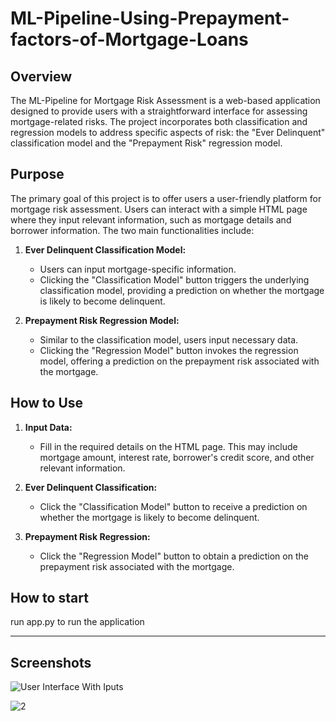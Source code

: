 # ML-Pipeline-Using-Prepayment-factors-of-Mortgage-Loans

## Overview

The ML-Pipeline for Mortgage Risk Assessment is a web-based application designed to provide users with a straightforward interface for assessing mortgage-related risks. The project incorporates both classification and regression models to address specific aspects of risk: the "Ever Delinquent" classification model and the "Prepayment Risk" regression model.

## Purpose

The primary goal of this project is to offer users a user-friendly platform for mortgage risk assessment. Users can interact with a simple HTML page where they input relevant information, such as mortgage details and borrower information. The two main functionalities include:

1. **Ever Delinquent Classification Model:**
   - Users can input mortgage-specific information.
   - Clicking the "Classification Model" button triggers the underlying classification model, providing a prediction on whether the mortgage is likely to become delinquent.

2. **Prepayment Risk Regression Model:**
   - Similar to the classification model, users input necessary data.
   - Clicking the "Regression Model" button invokes the regression model, offering a prediction on the prepayment risk associated with the mortgage.

## How to Use

1. **Input Data:**
   - Fill in the required details on the HTML page. This may include mortgage amount, interest rate, borrower's credit score, and other relevant information.

2. **Ever Delinquent Classification:**
   - Click the "Classification Model" button to receive a prediction on whether the mortgage is likely to become delinquent.

3. **Prepayment Risk Regression:**
   - Click the "Regression Model" button to obtain a prediction on the prepayment risk associated with the mortgage.


## How to start

run app.py to run the application 


__________________________________________________________________________________________________________________________________________________________________________



## Screenshots

![User Interface With Iputs](https://github.com/sara-salah1/ML-Pipeline-Using-Prepayment-factors-of-Mortgage-Loans/assets/67710906/9475aa08-9253-4a59-8931-ce5b9b3ef78e)


![2](https://github.com/sara-salah1/ML-Pipeline-Using-Prepayment-factors-of-Mortgage-Loans/assets/67710906/ec5d201e-7467-4538-b6fd-ea0eee01d2b4)

